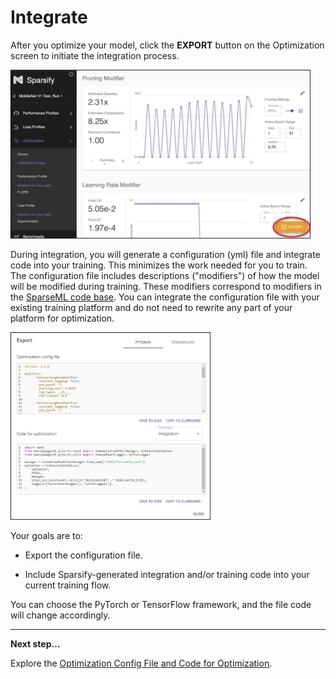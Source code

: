 # Integrate

After you optimize your model, click the **EXPORT** button on the Optimization screen to initiate the integration process.

<kbd><img src="images/image_59.jpg" alt="(Export button circled)" width="480" height="270" /></kbd>

During integration, you will generate a configuration (yml) file and integrate code into your training. This minimizes the work needed for you to train. The configuration file includes descriptions ("modifiers") of how the model will be modified during training. These modifiers correspond to modifiers in the [SparseML code base](github.com/neuralmagic/sparseml/). You can integrate the configuration file with your existing training platform and do not need to rewrite any part of your platform for optimization.

<kbd><img src="images/image_60.jpg" alt="(Configuration file)" width="320" height="300" /></kbd>

Your goals are to:

- Export the configuration file.

- Include Sparsify-generated integration and/or training code into your current training flow.

You can choose the PyTorch or TensorFlow framework, and the file code will change accordingly.

---
**Next step...**

Explore the [Optimization Config File and Code for Optimization](06a-optimize-config.md).
